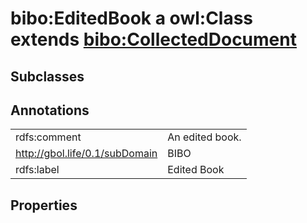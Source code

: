# bibo:EditedBook a owl:Class extends [bibo:CollectedDocument](/ontology/bibo/CollectedDocument)

## Subclasses

## Annotations

|||
|-----|-----|
|rdfs:comment|An edited book.|
|<http://gbol.life/0.1/subDomain>|BIBO|
|rdfs:label|Edited Book|

## Properties

